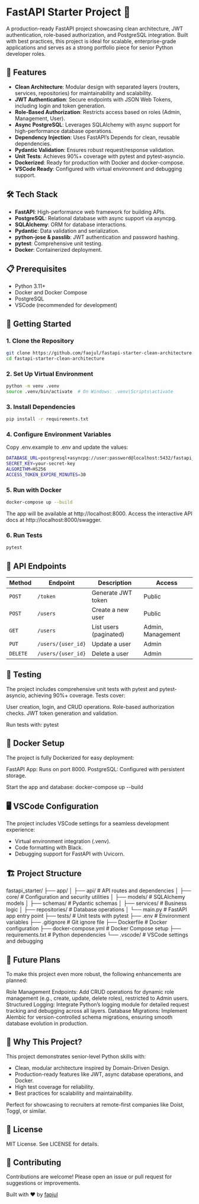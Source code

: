 # FastAPI Starter Project 🚀
A production-ready FastAPI project showcasing clean architecture, JWT authentication, role-based authorization, and PostgreSQL integration. Built with best practices, this project is ideal for scalable, enterprise-grade applications and serves as a strong portfolio piece for senior Python developer roles.

## 🎯 Features

- **Clean Architecture**: Modular design with separated layers (routers, services, repositories) for maintainability and scalability.
- **JWT Authentication**: Secure endpoints with JSON Web Tokens, including login and token generation.
- **Role-Based Authorization**: Restricts access based on roles (Admin, Management, User).
- **Async PostgreSQL**: Leverages SQLAlchemy with async support for high-performance database operations.
- **Dependency Injection**: Uses FastAPI’s Depends for clean, reusable dependencies.
- **Pydantic Validation**: Ensures robust request/response validation.
- **Unit Tests**: Achieves 90%+ coverage with pytest and pytest-asyncio.
- **Dockerized**: Ready for production with Docker and docker-compose.
- **VSCode Ready**: Configured with virtual environment and debugging support.

## 🛠️ Tech Stack

- **FastAPI**: High-performance web framework for building APIs.
- **PostgreSQL**: Relational database with async support via asyncpg.
- **SQLAlchemy**: ORM for database interactions.
- **Pydantic**: Data validation and serialization.
- **python-jose & passlib**: JWT authentication and password hashing.
- **pytest**: Comprehensive unit testing.
- **Docker**: Containerized deployment.

## 📋 Prerequisites

- Python 3.11+
- Docker and Docker Compose
- PostgreSQL
- VSCode (recommended for development)

## 🚀 Getting Started
### 1. Clone the Repository
````bash
git clone https://github.com/faojul/fastapi-starter-clean-architecture.git
cd fastapi-starter-clean-architecture
````
### 2. Set Up Virtual Environment
````bash
python -m venv .venv
source .venv/bin/activate  # On Windows: .venv\Scripts\activate
````
### 3. Install Dependencies
````bash
pip install -r requirements.txt
````
### 4. Configure Environment Variables
Copy .env.example to .env and update the values:
````bash
DATABASE_URL=postgresql+asyncpg://user:password@localhost:5432/fastapi_db
SECRET_KEY=your-secret-key
ALGORITHM=HS256
ACCESS_TOKEN_EXPIRE_MINUTES=30
````
### 5. Run with Docker
````bash
docker-compose up --build
````
The app will be available at http://localhost:8000. Access the interactive API docs at http://localhost:8000/swagger.
### 6. Run Tests
````bash
pytest
````
## 🔗 API Endpoints

| Method  | Endpoint            | Description                    | Access                |
|---------|---------------------|--------------------------------|-----------------------|
| `POST`  | `/token`            | Generate JWT token             | Public                |
| `POST`  | `/users`            | Create a new user              | Public                |
| `GET`   | `/users`            | List users (paginated)         | Admin, Management     |
| `PUT`   | `/users/{user_id}`  | Update a user                  | Admin                 |
| `DELETE`| `/users/{user_id}`  | Delete a user                  | Admin                 |


## 🧪 Testing
The project includes comprehensive unit tests with pytest and pytest-asyncio, achieving 90%+ coverage. Tests cover:

User creation, login, and CRUD operations.
Role-based authorization checks.
JWT token generation and validation.

Run tests with:
pytest

## 🐳 Docker Setup
The project is fully Dockerized for easy deployment:

FastAPI App: Runs on port 8000.
PostgreSQL: Configured with persistent storage.

Start the app and database:
docker-compose up --build

## 🖥️ VSCode Configuration
The project includes VSCode settings for a seamless development experience:

- Virtual environment integration (.venv).
- Code formatting with Black.
- Debugging support for FastAPI with Uvicorn.

## 🏗️ Project Structure
fastapi_starter/
├── app/
│   ├── api/              # API routes and dependencies
│   ├── core/             # Configuration and security utilities
│   ├── models/           # SQLAlchemy models
│   ├── schemas/          # Pydantic schemas
│   ├── services/         # Business logic
│   ├── repositories/     # Database operations
│   └── main.py           # FastAPI app entry point
├── tests/                # Unit tests with pytest
├── .env                  # Environment variables
├── .gitignore            # Git ignore file
├── Dockerfile            # Docker configuration
├── docker-compose.yml    # Docker Compose setup
├── requirements.txt      # Python dependencies
└── .vscode/              # VSCode settings and debugging

## 🔮 Future Plans
To make this project even more robust, the following enhancements are planned:

Role Management Endpoints: Add CRUD operations for dynamic role management (e.g., create, update, delete roles), restricted to Admin users.
Structured Logging: Integrate Python’s logging module for detailed request tracking and debugging across all layers.
Database Migrations: Implement Alembic for version-controlled schema migrations, ensuring smooth database evolution in production.

## 🌟 Why This Project?
This project demonstrates senior-level Python skills with:

- Clean, modular architecture inspired by Domain-Driven Design.
- Production-ready features like JWT, async database operations, and Docker.
- High test coverage for reliability.
- Best practices for scalability and maintainability.

Perfect for showcasing to recruiters at remote-first companies like Doist, Toggl, or similar.

## 📄 License
MIT License. See LICENSE for details.

## 🤝 Contributing
Contributions are welcome! Please open an issue or pull request for suggestions or improvements.

Built with ❤️ by [fapjul](linkedin.com/in/faojul-ahsan)
